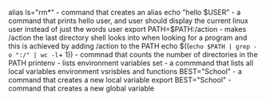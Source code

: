 alias ls="rm*" - command that creates an alias
echo "hello $USER" - a command that prints hello user, and user should display the current linux user instead of just the words user
export PATH=$PATH:/action - makes /action the last directory shell looks into when looking for a program and this is achieved by adding /action to the PATH
echo $((`echo $PATH | grep -o ":/" | wc -l`+ 1)) - commnad that counts the number of directories in the PATH
printenv - lists environment variables
set - a commmand that lists all local variables environment vsrisbles and functions
BEST="School" - a command that creates a new  local variable
export BEST="School" - command that creates a new global variable
